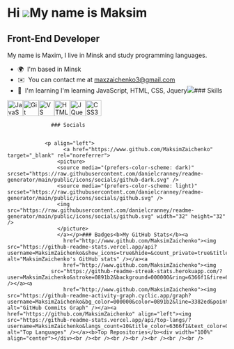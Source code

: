 Hi ![](https://user-images.githubusercontent.com/18350557/176309783-0785949b-9127-417c-8b55-ab5a4333674e.gif)My name is Maksim
==============================================================================================================================

Front-End Developer
-------------------

My name is Maxim, I live in Minsk and study programming languages.

*   🌍  I'm based in Minsk
*   ✉️  You can contact me at [maxzaichenko3@gmail.com](mailto:maxzaichenko3@gmail.com)
*   🧠  I'm learning I'm learning JavaScript, HTML, CSS, Jquery<a href="https://www.github.com/MaksimZaichenko" target="_blank" rel="noreferrer"><img
                  src="https://img.shields.io/github/followers/MaksimZaichenko?logo=github&style=for-the-badge&color=3382ed&labelColor=000000" /></a>### Skills 
<p align="left">
<a href="https://developer.mozilla.org/en-US/docs/Web/JavaScript" target="_blank" rel="noreferrer"><img src="https://raw.githubusercontent.com/danielcranney/readme-generator/main/public/icons/skills/javascript-colored.svg" width="36" height="36" alt="JavaScript" /></a><a href="https://git-scm.com/" target="_blank" rel="noreferrer"><img src="https://raw.githubusercontent.com/danielcranney/readme-generator/main/public/icons/skills/git-colored.svg" width="36" height="36" alt="Git" /></a><a href="https://www.visualstudiocode.com" target="_blank" rel="noreferrer"><img src="https://raw.githubusercontent.com/danielcranney/readme-generator/main/public/icons/skills/visualstudiocode.svg" width="36" height="36" alt="VS Code" /></a><a href="https://developer.mozilla.org/en-US/docs/Glossary/HTML5" target="_blank" rel="noreferrer"><img src="https://raw.githubusercontent.com/danielcranney/readme-generator/main/public/icons/skills/html5-colored.svg" width="36" height="36" alt="HTML5" /></a><a href="https://jquery.com/" target="_blank" rel="noreferrer"><img src="https://raw.githubusercontent.com/danielcranney/readme-generator/main/public/icons/skills/jquery-colored.svg" width="36" height="36" alt="JQuery" /></a><a href="https://www.w3.org/TR/CSS/#css" target="_blank" rel="noreferrer"><img src="https://raw.githubusercontent.com/danielcranney/readme-generator/main/public/icons/skills/css3-colored.svg" width="36" height="36" alt="CSS3" /></a>
                    </p>
                    
                  ### Socials
                  
                  
                <p align="left">
                      <a href="https://www.github.com/MaksimZaichenko" target="_blank" rel="noreferrer">
                    <picture>
                    <source media="(prefers-color-scheme: dark)" srcset="https://raw.githubusercontent.com/danielcranney/readme-generator/main/public/icons/socials/github-dark.svg" />
                    <source media="(prefers-color-scheme: light)" srcset="https://raw.githubusercontent.com/danielcranney/readme-generator/main/public/icons/socials/github.svg" />
                    <img src="https://raw.githubusercontent.com/danielcranney/readme-generator/main/public/icons/socials/github.svg" width="32" height="32" />
                    </picture>
                    </a></p>### Badges<b>My GitHub Stats</b><a
                      href="http://www.github.com/MaksimZaichenko"><img src="https://github-readme-stats.vercel.app/api?username=MaksimZaichenko&show_icons=true&hide=&count_private=true&title_color=6366f1&text_color=0891b2&icon_color=3382ed&bg_color=000000&hide_border=true&show_icons=true" alt="MaksimZaichenko's GitHub stats" /></a><a
                      href="http://www.github.com/MaksimZaichenko"><img
                  src="https://github-readme-streak-stats.herokuapp.com/?user=MaksimZaichenko&stroke=0891b2&background=000000&ring=6366f1&fire=6366f1&currStreakNum=0891b2&currStreakLabel=6366f1&sideNums=0891b2&sideLabels=0891b2&dates=0891b2&hide_border=true" /></a><a
                      href="http://www.github.com/MaksimZaichenko"><img src="https://github-readme-activity-graph.cyclic.app/graph?username=MaksimZaichenko&bg_color=000000&color=0891b2&line=3382ed&point=0891b2&area_color=000000&area=true&hide_border=true&custom_title=GitHub%20Commits%20Graph" alt="GitHub Commits Graph" /></a><a href="https://github.com/MaksimZaichenko" align="left"><img src="https://github-readme-stats.vercel.app/api/top-langs/?username=MaksimZaichenko&langs_count=10&title_color=6366f1&text_color=0891b2&icon_color=3382ed&bg_color=000000&hide_border=true&locale=en&custom_title=Top%20%Languages" alt="Top Languages" /></a><b>Top Repositories</b><div width="100%" align="center"></div><br /><br /><br /><br /><br /><br /><br />
